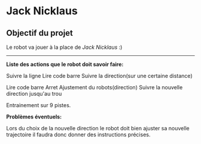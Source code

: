 # Jack Nicklaus

## Objectif du projet

Le robot va jouer à la place de *Jack Nicklaus* :)
__________________________________________________

**Liste des actions que le robot doit savoir faire:**

Suivre la ligne
Lire code barre
Suivre la direction(sur une certaine distance)

Lire code barre
Arret
Ajustement du robots(direction)
Suivre la nouvelle direction jusqu'au trou

Entrainement sur 9 pistes.

**Problèmes éventuels:**

Lors du choix de la nouvelle direction le robot doit bien ajuster sa nouvelle trajectoire il faudra donc donner des instructions précises.










